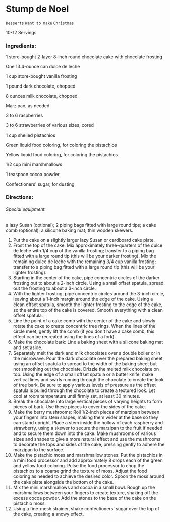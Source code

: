 # Stump de Noel

`Desserts` `Want to make` `Christmas`

10-12 Servings

### **Ingredients:**

1 store-bought 2-layer 8-inch round chocolate cake with chocolate frosting

One 13.4-ounce can dulce de leche 

1 cup store-bought vanilla frosting

1 pound dark chocolate, chopped

8 ounces milk chocolate, chopped

Marzipan, as needed

3 to 6 raspberries 

3 to 6 strawberries of various sizes, cored

1 cup shelled pistachios 

Green liquid food coloring, for coloring the pistachios

Yellow liquid food coloring, for coloring the pistachios

1/2 cup mini marshmallows 

1 teaspoon cocoa powder 

Confectioners' sugar, for dusting

### **Directions:**

###### Special equipment:

a lazy Susan (optional); 2 piping bags fitted with large round tips; a cake comb (optional); a silicone baking mat; thin wooden skewers.

1. Put the cake on a slightly larger lazy Susan or cardboard cake plate.
2. Frost the top of the cake: Mix approximately three-quarters of the dulce de leche with 1/4 cup of the vanilla frosting; transfer to a piping bag fitted with a large round tip (this will be your darker frosting). Mix the remaining dulce de leche with the remaining 3/4 cup vanilla frosting; transfer to a piping bag fitted with a large round tip (this will be your lighter frosting).
3. Starting in the center of the cake, pipe concentric circles of the darker frosting out to about a 2-inch circle. Using a small offset spatula, spread out the frosting to about a 3-inch circle.
4. With the lighter frosting, pipe concentric circles around the 3-inch circle, leaving about a 1-inch margin around the edge of the cake. Using a clean offset spatula, smooth the lighter frosting to the edge of the cake, so the entire top of the cake is covered. Smooth everything with a clean offset spatula.
5. Line the point of a cake comb with the center of the cake and slowly rotate the cake to create concentric tree rings. When the lines of the circle meet, gently lift the comb (if you don't have a cake comb, this effect can be recreated using the tines of a fork).
6. Make the chocolate bark: Line a baking sheet with a silicone baking mat and set aside.
7. Separately melt the dark and milk chocolates over a double boiler or in the microwave. Pour the dark chocolate over the prepared baking sheet, using an offset spatula to spread to the width of the baking sheet but not smoothing out the chocolate. Drizzle the melted milk chocolate on top. Using the edge of a small offset spatula or a butter knife, make vertical lines and swirls running through the chocolate to create the look of tree bark. Be sure to apply various levels of pressure as the offset spatula is pulled through the chocolate to create a textured look. Let cool at room temperature until firmly set, at least 30 minutes.
8. Break the chocolate into large vertical pieces of varying heights to form pieces of bark. Use these pieces to cover the sides of the cake.
9. Make the berry mushrooms: Roll 1/2-inch pieces of marzipan between your fingers into stem shapes, making them wider at the base so they can stand upright. Place a stem inside the hollow of each raspberry and strawberry, using a skewer to secure the marzipan to the fruit if needed and to secure them down into the cake. Make mushrooms of various sizes and shapes to give a more natural effect and use the mushrooms to decorate the tops and sides of the cake, pressing gently to adhere the marzipan to the surface.
10. Make the pistachio moss and marshmallow stones: Put the pistachios in a mini food processor and add approximately 8 drops each of the green and yellow food coloring. Pulse the food processor to chop the pistachios to a coarse grind the texture of moss. Adjust the food coloring as needed to achieve the desired color. Spoon the moss around the cake plate alongside the bottom of the cake.
11. Mix the mini marshmallows and cocoa in a small bowl. Rough up the marshmallows between your fingers to create texture, shaking off the excess cocoa powder. Add the stones to the base of the cake on the pistachio moss.
12. Using a fine-mesh strainer, shake confectioners' sugar over the top of the cake, creating a snowy effect.
